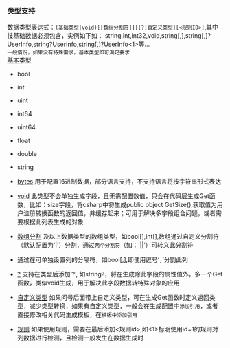 ### 类型支持

[数据类型表达式](#类型)：`(基础类型|void)[[数组分割符]][[?]自定义类型][<规则ID>]`,其中技基础数据必须包含，实例如下如： 
  string,int,int32,void,string[,],string[,]?UserInfo,string?UserInfo,string[,]?UserInfo<1>等...  
  `一般情况，如果没有特殊需求，基本类型即可满足要求`  
  [基本类型](#基本类型)

- bool

- int

- uint

- int64

- uint64

- float

- double

- string

- [bytes](#bytes) 用于配置16进制数据，部分语言支持，不支持语言将按字符串形式表达

- [void](#void) 此类型不会单独生成字段，且无需配置数值，只会在代码层生成Get函数，比如：size字段，将csharp中将生成public object GetSize(),获取值为用户注册转换函数的返回值，并缓存起来；可用于解决多字段组合问题，或者需要根据此列表生成的对象 

- [数组分割](#分隔符) 及以上数据类型的数组类型，如bool[],int[],数组通过自定义分割符（默认配置为‘|’）分割，通过`两个分割符`（如：‘||’）可转义此分割符

- 通过在可单独设置列的分隔符，如bool[,],即使用逗号‘，’分割此列

- [?](#计算) 支持在类型后添加‘?’, 如string?，将在生成除此字段的属性值外，多一个Get函数，类似void生成，用于解决此字段数据转特殊对象的应用

- [自定义类型](#自定义) 如果问号后面带上自定义类型，可在生成Get函数时定义返回类型，减少类型转换，如果有自定义类型，一般会在生成配置中`添加引用`，或者直接修改相关代码生成模板，在`模板中添加引用`

- [规则](#规则) 如果使用规则，需要在最后添加<规则id>,如<1>标明使用id=1的规则对列数据进行检测，且检测一般发生在数据生成时